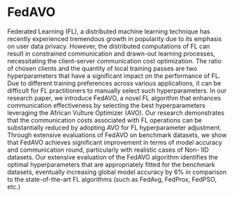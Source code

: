 # FedAVO

Federated Learning (FL), a distributed machine
learning technique has recently experienced tremendous growth
in popularity due to its emphasis on user data privacy. However,
the distributed computations of FL can result in constrained
communication and drawn-out learning processes, necessitating
the client-server communication cost optimization. The ratio
of chosen clients and the quantity of local training passes are
two hyperparameters that have a significant impact on the
performance of FL. Due to different training preferences across
various applications, it can be difficult for FL practitioners to
manually select such hyperparameters. In our research paper,
we introduce FedAVO, a novel FL algorithm that enhances
communication effectiveness by selecting the best hyperparameters
leveraging the African Vulture Optimizer (AVO). Our research
demonstrates that the communication costs associated with FL
operations can be substantially reduced by adopting AVO for
FL hyperparameter adjustment. Through extensive evaluations
of FedAVO on benchmark datasets, we show that FedAVO
achieves significant improvement in terms of model accuracy and
communication round, particularly with realistic cases of Non-
IID datasets. Our extensive evaluation of the FedAVO algorithm
identifies the optimal hyperparameters that are appropriately
fitted for the benchmark datasets, eventually increasing global
model accuracy by 6% in comparison to the state-of-the-art FL
algorithms (such as FedAvg, FedProx, FedPSO, etc.)
